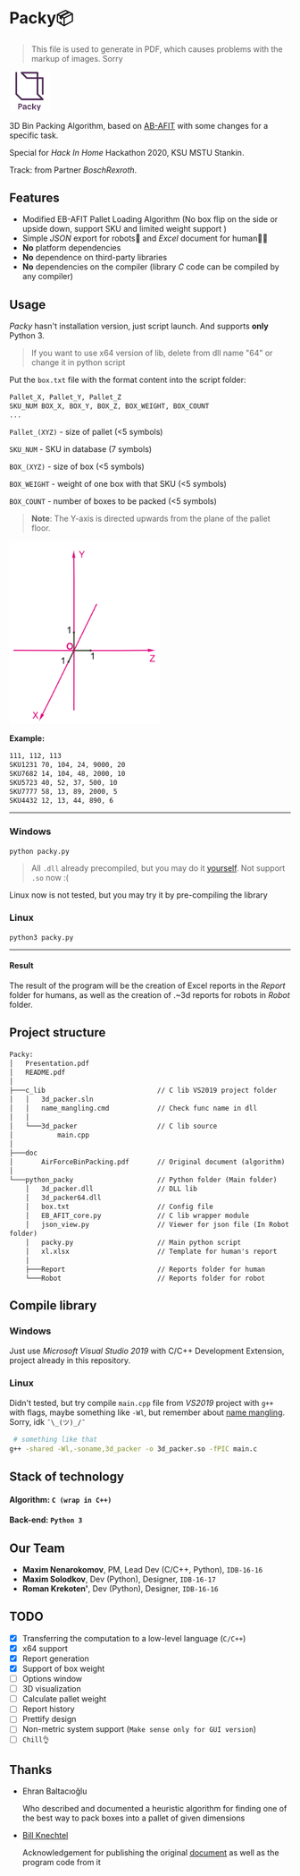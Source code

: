 # Packy📦

> This file is used to generate in PDF, which causes problems with the markup of images. Sorry
<img src="doc/packy_logo.png" style="zoom:7%;" />

3D Bin Packing Algorithm, based on [AB-AFIT](doc/AirForceBinPacking.pdf) with some changes for a specific task. 

Special for *Hack In Home* Hackathon 2020, KSU MSTU Stankin.

Track: from Partner *BoschRexroth*.


## Features

- Modified EB-AFIT Pallet Loading Algorithm (No box flip on the side or upside down, support SKU and limited weight support )
- Simple *JSON* export for robots🤖 and *Excel* document for human👷🏽
- **No** platform dependencies
- **No** dependence on third-party libraries
- **No** dependencies on the compiler (library *C* code can be compiled by any compiler)

## Usage

*Packy* hasn't installation version, just script launch. And supports **only** Python 3.

> If you want to use x64 version of lib, delete from dll name "64" or change it in python script

Put the `box.txt` file with the format content into the script folder:

```
Pallet_X, Pallet_Y, Pallet_Z
SKU_NUM BOX_X, BOX_Y, BOX_Z, BOX_WEIGHT, BOX_COUNT
...
```

`Pallet_(XYZ)` - size of pallet (<5 symbols)

`SKU_NUM` - SKU in database (7 symbols)

`BOX_(XYZ)` - size of box (<5 symbols)

`BOX_WEIGHT` - weight of one box with that SKU (<5 symbols)

`BOX_COUNT` - number of boxes to be packed (<5 symbols)

> **Note**: The Y-axis is directed upwards from the plane of the pallet floor.

<img src="doc/Axis.png" alt="Axis in Packy" style="zoom:80%;" />

**Example:**

```
111, 112, 113
SKU1231 70, 104, 24, 9000, 20
SKU7682 14, 104, 48, 2000, 10
SKU5723 40, 52, 37, 500, 10
SKU7777 58, 13, 89, 2000, 5
SKU4432 12, 13, 44, 890, 6
```

----

### Windows

```
python packy.py
```

> All `.dll` already precompiled, but you may do it [yourself](#compile-library). Not support  `.so` now :(  

Linux now is not tested, but you may try it by pre-compiling the library

### Linux

```
python3 packy.py
```

----

#### Result

The result of the program will be the creation of Excel reports in the *Report* folder for humans, as well as the creation of .~3d reports for robots in *Robot* folder. 

## Project structure

```
Packy:
│   Presentation.pdf
│   README.pdf
│
├───c_lib                            // C lib VS2019 project folder
│   │   3d_packer.sln
│   │   name_mangling.cmd            // Check func name in dll
│   │
│   └───3d_packer                    // C lib source
│           main.cpp
│
├───doc                          
│       AirForceBinPacking.pdf       // Original document (algorithm)
│
└───python_packy                     // Python folder (Main folder)
    │   3d_packer.dll                // DLL lib
    │   3d_packer64.dll
    │   box.txt                      // Config file
    │   EB_AFIT_core.py              // C lib wrapper module
    │   json_view.py                 // Viewer for json file (In Robot folder)
    │   packy.py                     // Main python script
    │   xl.xlsx                      // Template for human's report
    │
    ├───Report                       // Reports folder for human
    └───Robot                        // Reports folder for robot
```

## Compile library

### Windows

Just use *Microsoft Visual Studio 2019* with C/C++ Development Extension, project already in this repository. 

### Linux

Didn't tested, but try compile `main.cpp` file from *VS2019* project with `g++` with flags, maybe something like `-Wl`, but remember about [name mangling](https://en.wikipedia.org/wiki/Name_mangling). Sorry, idk `¯\_(ツ)_/¯`

```bash
 # something like that
g++ -shared -Wl,-soname,3d_packer -o 3d_packer.so -fPIC main.c
```

## Stack of technology

#### Algorithm: `C (wrap in C++)`

#### Back-end: `Python 3`

## Our Team

- **Maxim Nenarokomov**, PM, Lead Dev (C/C++, Python), `IDB-16-16`
- **Maxim Solodkov**, Dev (Python), Designer, `IDB-16-17`
- **Roman Krekoten'**, Dev (Python), Designer,  `IDB-16-16`

## TODO

- [x] Transferring the computation to a low-level language (`C/C++`)
- [x] x64 support
- [x] Report generation
- [x] Support of box weight
- [ ] Options window
- [ ] 3D visualization
- [ ] Calculate pallet weight
- [ ] Report history
- [ ] Prettify design
- [ ] Non-metric system support (`Make sense only for GUI version`)
- [ ] `Chill👌`

Thanks
------

- Ehran Baltacıoğlu

  Who described and documented a heuristic algorithm for finding one of the best way to pack boxes into a pallet of given dimensions

- [Bill Knechtel](https://github.com/wknechtel/3d-bin-pack)

  Acknowledgement for publishing the original [document](doc/AirForceBinPacking.pdf) as well as the program code from it

